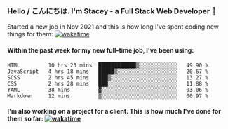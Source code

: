 ### Hello / こんにちは. I'm Stacey - a Full Stack Web Developer 👋

Started a new job in Nov 2021 and this is how long I've spent coding new things for them: [![wakatime](https://wakatime.com/badge/user/86082ce1-bca4-4a02-a7a3-c2242e42ac7a/project/12b01edb-1cc9-44e6-b4ef-181fde524dc6.svg)](https://wakatime.com/badge/user/86082ce1-bca4-4a02-a7a3-c2242e42ac7a/project/12b01edb-1cc9-44e6-b4ef-181fde524dc6)

#### Within the past week for my new full-time job, I've been using:
<!--START_SECTION:waka-->

```text
HTML         10 hrs 23 mins  ████████████▒░░░░░░░░░░░░   49.90 %
JavaScript   4 hrs 18 mins   █████▒░░░░░░░░░░░░░░░░░░░   20.67 %
SCSS         2 hrs 45 mins   ███▒░░░░░░░░░░░░░░░░░░░░░   13.27 %
CSS          2 hrs 28 mins   ███░░░░░░░░░░░░░░░░░░░░░░   11.88 %
YAML         38 mins         ▓░░░░░░░░░░░░░░░░░░░░░░░░   03.06 %
Markdown     12 mins         ▒░░░░░░░░░░░░░░░░░░░░░░░░   00.97 %
```

<!--END_SECTION:waka-->

#### I'm also working on a project for a client. This is how much I've done for them so far: [![wakatime](https://wakatime.com/badge/user/8ee03c5d-7d98-49f4-8d0f-1a6ade1c9e19/project/5bc43805-de54-41d6-a7b7-44e5a8ecc477.svg)](https://wakatime.com/badge/user/8ee03c5d-7d98-49f4-8d0f-1a6ade1c9e19/project/5bc43805-de54-41d6-a7b7-44e5a8ecc477)
